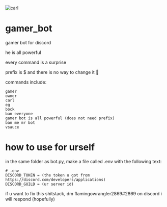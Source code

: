 ![carl](/images/carl/unknown.png)

# gamer_bot
gamer bot for discord



he is all powerful



every command is a surprise



prefix is $ and there is no way to change it 🗿



commands include:

```
gamer
owner
carl
eg
bock
ban everyone
gamer bot is all powerful (does not need prefix)
ban me mr bot
vsauce
```

# how to use for urself
in the same folder as bot.py, make a file called .env with the following text:
```
# .env
DISCORD_TOKEN = (the token u got from https://discord.com/developers/applications)
DISCORD_GUILD = (ur server id)
```

if u want to fix this shitstack, dm flamingowrangler2869#2869 on discord
i will respond (hopefully)
